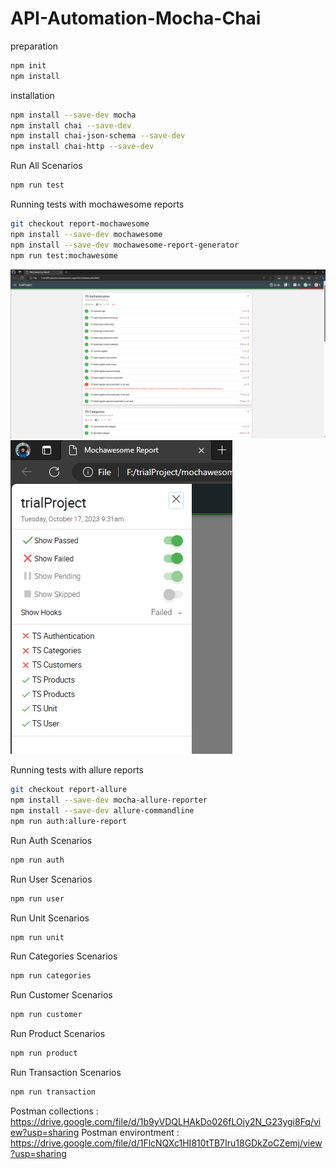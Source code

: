 # API-Automation-Mocha-Chai

preparation

```sh
npm init
npm install

```

installation

```sh
npm install --save-dev mocha
npm install chai --save-dev
npm install chai-json-schema --save-dev
npm install chai-http --save-dev

```

Run All Scenarios

```sh
npm run test 
```

Running tests with mochawesome reports 

```sh
git checkout report-mochawesome
npm install --save-dev mochawesome
npm install --save-dev mochawesome-report-generator
npm run test:mochawesome
```

![Local Image](./images/mochawesome-overview.png)
![Local Image](./images/mochawesome-sidebar.png)

Running tests with allure reports 

```sh
git checkout report-allure
npm install --save-dev mocha-allure-reporter
npm install --save-dev allure-commandline
npm run auth:allure-report
```

Run Auth Scenarios

```sh
npm run auth
```

Run User Scenarios

```sh
npm run user

```

Run Unit Scenarios

```sh
npm run unit

```

Run Categories Scenarios

```sh
npm run categories

```

Run Customer Scenarios

```sh
npm run customer

```

Run Product Scenarios

```sh
npm run product

```

Run Transaction Scenarios

```sh
npm run transaction

```

Postman collections : https://drive.google.com/file/d/1b9yVDQLHAkDo026fLOiy2N_G23ygi8Fq/view?usp=sharing
Postman environtment : https://drive.google.com/file/d/1FlcNQXc1HI810tTB7Iru18GDkZoCZemj/view?usp=sharing
